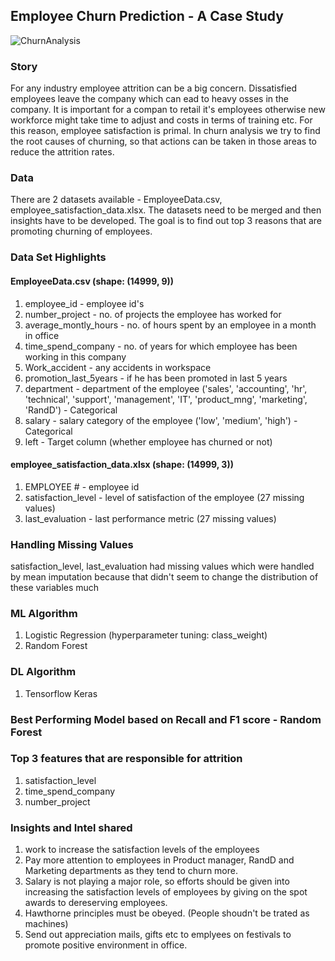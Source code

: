 ## Employee Churn Prediction -  A Case Study

![ChurnAnalysis](https://cdn.ragan.com/wp-content/uploads/2017/09/Signs_Employees_Might_Quit.jpg)

### Story
For any industry employee attrition can be a big concern. Dissatisfied employees leave the company which can ead to heavy osses in the company.
It is important for a compan to retail it's employees otherwise new workforce might take time to adjust and costs in terms of training etc.
For this reason, employee satisfaction is primal.
In churn analysis we try to find the root causes of churning, so that actions can be taken in those areas to reduce the attrition rates.

### Data
There are 2 datasets available - EmployeeData.csv, employee_satisfaction_data.xlsx.
The datasets need to be merged and then insights have to be developed.
The goal is to find out top 3 reasons that are promoting churning of employees.

### Data Set Highlights
#### EmployeeData.csv (shape: (14999, 9))
1. employee_id - employee id's
2. number_project	- no. of projects the employee has worked for
3. average_montly_hours	- no. of hours spent by an employee in a month in office
4. time_spend_company	- no. of years for which employee has been working in this company
5. Work_accident - any accidents in workspace
6. promotion_last_5years - if he has been promoted in last 5 years
7. department	- department of the employee ('sales', 'accounting', 'hr', 'technical', 'support', 'management', 'IT', 'product_mng', 'marketing', 'RandD') - Categorical
8. salary - salary category of the employee ('low', 'medium', 'high') - Categorical
9. left	- Target column (whether employee has churned or not)

#### employee_satisfaction_data.xlsx (shape: (14999, 3))
1. EMPLOYEE #	- employee id
2. satisfaction_level	- level of satisfaction of the employee (27 missing values)
3. last_evaluation - last performance metric (27 missing values)

### Handling Missing Values
satisfaction_level, last_evaluation had missing values which were handled by mean imputation because that didn't seem to change the distribution of these variables much

### ML Algorithm
1. Logistic Regression (hyperparameter tuning: class_weight)
2. Random Forest

### DL Algorithm
1. Tensorflow Keras

### Best Performing Model based on Recall and F1 score - Random Forest

### Top 3 features that are responsible for attrition
1. satisfaction_level
2. time_spend_company
3. number_project

### Insights and Intel shared
1. work to increase the satisfaction levels of the employees
2. Pay more attention to employees in Product manager, RandD and Marketing departments as they tend to churn more.
3. Salary is not playing a major role, so efforts should be given into increasing the satisfaction levels of employees by giving on the spot awards to dereserving employees.
4. Hawthorne principles must be obeyed. (People shoudn't be trated as machines)
5. Send out appreciation mails, gifts etc to emplyees on festivals to promote positive environment in office. 
